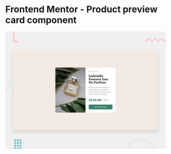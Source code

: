 # Frontend Mentor - Product preview card component

![Design preview for the Product preview card component coding challenge](./design/desktop-preview.jpg)

 
